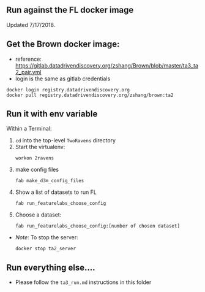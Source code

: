 
## Run against the FL docker image

Updated 7/17/2018.

## Get the Brown docker image:

 - reference: https://gitlab.datadrivendiscovery.org/zshang/Brown/blob/master/ta3_ta2_pair.yml
 - login is the same as gitlab credentials

```
docker login registry.datadrivendiscovery.org
docker pull registry.datadrivendiscovery.org/zshang/brown:ta2
```

## Run it with env variable

Within a Terminal:
1. `cd` into the top-level `TwoRavens` directory
1. Start the virtualenv:
    ```
    workon 2ravens
    ```
1. make config files
    ```
    fab make_d3m_config_files
    ```
1. Show a list of datasets to run FL
    ```
    fab run_featurelabs_choose_config
    ```
1. Choose a dataset:
    ```
    fab run_featurelabs_choose_config:[number of chosen dataset]
    ```

- *Note*: To stop the server:
    ```
    docker stop ta2_server
    ```

## Run everything else....

- Please follow the `ta3_run.md` instructions in this folder
